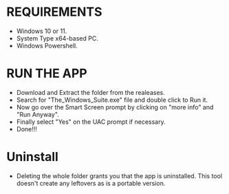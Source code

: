 # REQUIREMENTS
- Windows 10 or 11.
- System Type	x64-based PC.
- Windows Powershell.

# RUN THE APP
- Download and Extract the folder from the realeases.
- Search for "The_Windows_Suite.exe" file and double click to Run it.
- Now go over the Smart Screen prompt by clicking on "more info" and "Run Anyway".
- Finally select "Yes" on the UAC prompt if necessary.
- Done!!!

# Uninstall
- Deleting the whole folder grants you that the app is uninstalled. This tool doesn't create any leftovers as is a portable version.